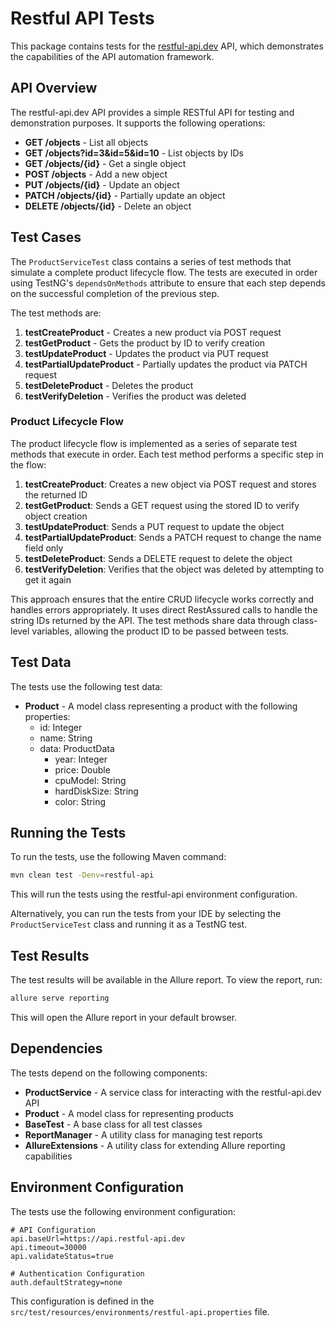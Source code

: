 # Restful API Tests

This package contains tests for the [restful-api.dev](https://restful-api.dev/) API, which demonstrates the capabilities of the API automation framework.

## API Overview

The restful-api.dev API provides a simple RESTful API for testing and demonstration purposes. It supports the following operations:

- **GET /objects** - List all objects
- **GET /objects?id=3&id=5&id=10** - List objects by IDs
- **GET /objects/{id}** - Get a single object
- **POST /objects** - Add a new object
- **PUT /objects/{id}** - Update an object
- **PATCH /objects/{id}** - Partially update an object
- **DELETE /objects/{id}** - Delete an object

## Test Cases

The `ProductServiceTest` class contains a series of test methods that simulate a complete product lifecycle flow. The tests are executed in order using TestNG's `dependsOnMethods` attribute to ensure that each step depends on the successful completion of the previous step.

The test methods are:

1. **testCreateProduct** - Creates a new product via POST request
2. **testGetProduct** - Gets the product by ID to verify creation
3. **testUpdateProduct** - Updates the product via PUT request
4. **testPartialUpdateProduct** - Partially updates the product via PATCH request
5. **testDeleteProduct** - Deletes the product
6. **testVerifyDeletion** - Verifies the product was deleted

### Product Lifecycle Flow

The product lifecycle flow is implemented as a series of separate test methods that execute in order. Each test method performs a specific step in the flow:

1. **testCreateProduct**: Creates a new object via POST request and stores the returned ID
2. **testGetProduct**: Sends a GET request using the stored ID to verify object creation
3. **testUpdateProduct**: Sends a PUT request to update the object
4. **testPartialUpdateProduct**: Sends a PATCH request to change the name field only
5. **testDeleteProduct**: Sends a DELETE request to delete the object
6. **testVerifyDeletion**: Verifies that the object was deleted by attempting to get it again

This approach ensures that the entire CRUD lifecycle works correctly and handles errors appropriately. It uses direct RestAssured calls to handle the string IDs returned by the API. The test methods share data through class-level variables, allowing the product ID to be passed between tests.

## Test Data

The tests use the following test data:

- **Product** - A model class representing a product with the following properties:
  - id: Integer
  - name: String
  - data: ProductData
    - year: Integer
    - price: Double
    - cpuModel: String
    - hardDiskSize: String
    - color: String

## Running the Tests

To run the tests, use the following Maven command:

```bash
mvn clean test -Denv=restful-api
```

This will run the tests using the restful-api environment configuration.

Alternatively, you can run the tests from your IDE by selecting the `ProductServiceTest` class and running it as a TestNG test.

## Test Results

The test results will be available in the Allure report. To view the report, run:

```bash
allure serve reporting
```

This will open the Allure report in your default browser.

## Dependencies

The tests depend on the following components:

- **ProductService** - A service class for interacting with the restful-api.dev API
- **Product** - A model class for representing products
- **BaseTest** - A base class for all test classes
- **ReportManager** - A utility class for managing test reports
- **AllureExtensions** - A utility class for extending Allure reporting capabilities

## Environment Configuration

The tests use the following environment configuration:

```properties
# API Configuration
api.baseUrl=https://api.restful-api.dev
api.timeout=30000
api.validateStatus=true

# Authentication Configuration
auth.defaultStrategy=none
```

This configuration is defined in the `src/test/resources/environments/restful-api.properties` file.
